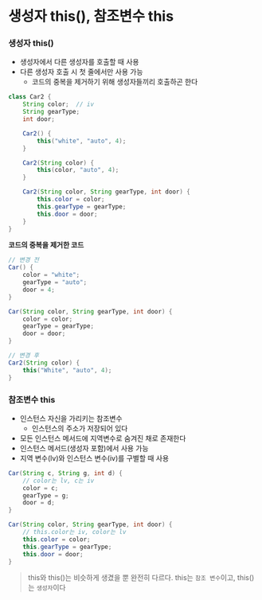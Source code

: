 # 생성자 this(), 참조변수 this

### 생성자 this()

- 생성자에서 다른 생성자를 호출할 때 사용
- 다른 생성자 호출 시 첫 줄에서만 사용 가능
    - 코드의 중복을 제거하기 위해 생성자들끼리 호출하곤 한다

```java
class Car2 {
	String color;  // iv
	String gearType;
	int door;

	Car2() {
		this("white", "auto", 4);
	}

	Car2(String color) {
		this(color, "auto", 4);
	}

	Car2(String color, String gearType, int door) {
		this.color = color;
		this.gearType = gearType;
		this.door = door;
	}
}
```

**코드의 중복을 제거한 코드**

```java
// 변경 전
Car() {
	color = "white";
	gearType = "auto";
	door = 4;
}

Car(String color, String gearType, int door) {
	color = color;
	gearType = gearType;
	door = door;
}

// 변경 후
Car2(String color) {
	this("White", "auto", 4);
}
```

### 참조변수 this

- 인스턴스 자신을 가리키는 참조변수
    - 인스턴스의 주소가 저장되어 있다
- 모든 인스턴스 메서드에 지역변수로 숨겨진 채로 존재한다
- 인스턴스 메서드(생성자 포함)에서 사용 가능
- 지역 변수(lv)와 인스턴스 변수(iv)를 구별할 때 사용

```java
Car(String c, String g, int d) {
	// color는 lv, c는 iv
	color = c;
	gearType = g;
	door = d;
}
```

```java
Car(String color, String gearType, int door) {
	// this.color는 iv, color는 lv
	this.color = color;
	this.gearType = gearType;
	this.door = door;
}
```

> this와 this()는 비슷하게 생겼을 뿐 완전히 다르다.
this는 `참조 변수`이고, this()는 `생성자`이다
>
